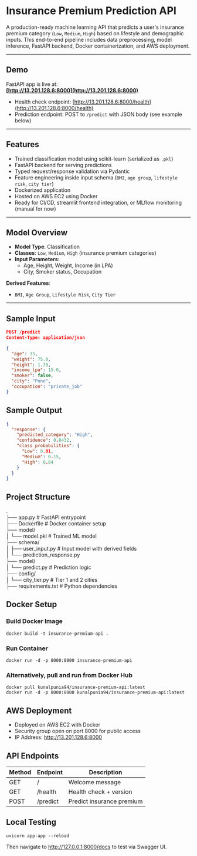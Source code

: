 # Insurance Premium Prediction API

A production-ready machine learning API that predicts a user's insurance premium category (`Low`, `Medium`, `High`) based on lifestyle and demographic inputs. This end-to-end pipeline includes data preprocessing, model inference, FastAPI backend, Docker containerization, and AWS deployment.

---

## Demo

FastAPI app is live at:  
**[http://13.201.128.6:8000](http://13.201.128.6:8000)**

- Health check endpoint: [http://13.201.128.6:8000/health](http://13.201.128.6:8000/health)  
- Prediction endpoint: POST to `/predict` with JSON body (see example below)

---

## Features

- Trained classification model using scikit-learn (serialized as `.pkl`)
- FastAPI backend for serving predictions
- Typed request/response validation via Pydantic
- Feature engineering inside input schema (`BMI`, `age group`, `lifestyle risk`, `city tier`)
- Dockerized application
- Hosted on AWS EC2 using Docker
- Ready for CI/CD, streamlit frontend integration, or MLflow monitoring (manual for now)

---

## Model Overview

- **Model Type**: Classification  
- **Classes**: `Low`, `Medium`, `High` (insurance premium categories)  
- **Input Parameters**:
  - Age, Height, Weight, Income (in LPA)
  - City, Smoker status, Occupation

**Derived Features**:
- `BMI`, `Age Group`, `Lifestyle Risk`, `City Tier`

---

## Sample Input

```json
POST /predict
Content-Type: application/json

{
  "age": 35,
  "weight": 75.0,
  "height": 1.75,
  "income_lpa": 15.0,
  "smoker": false,
  "city": "Pune",
  "occupation": "private_job"
}
```
## Sample Output

```json
{
  "response": {
    "predicted_category": "High",
    "confidence": 0.8432,
    "class_probabilities": {
      "Low": 0.01,
      "Medium": 0.15,
      "High": 0.84
    }
  }
}
```

## Project Structure
.  
├── app.py                 # FastAPI entrypoint  
├── Dockerfile             # Docker container setup  
├── model/  
│   └── model.pkl          # Trained ML model  
├── schema/  
│   ├── user_input.py      # Input model with derived fields  
│   └── prediction_response.py  
├── model/  
│   └── predict.py         # Prediction logic  
├── config/  
│   └── city_tier.py       # Tier 1 and 2 cities  
├── requirements.txt       # Python dependencies  


## Docker Setup
### Build Docker Image
```
docker build -t insurance-premium-api .
```
### Run Container
```
docker run -d -p 8000:8000 insurance-premium-api
```
### Alternatively, pull and run from Docker Hub
```
docker pull kunalpunia94/insurance-premium-api:latest
docker run -d -p 8000:8000 kunalpunia94/insurance-premium-api:latest
```

## AWS Deployment

- Deployed on AWS EC2 with Docker
- Security group open on port 8000 for public access
- IP Address: http://13.201.128.6:8000

## API Endpoints
| Method | Endpoint   | Description               |
|--------|------------|---------------------------|
| GET    | /          | Welcome message           |
| GET    | /health    | Health check + version    |
| POST   | /predict   | Predict insurance premium |


## Local Testing
```
uvicorn app:app --reload
```
Then navigate to http://127.0.0.1:8000/docs to test via Swagger UI.
